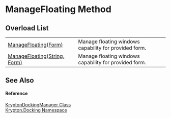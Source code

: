 # ManageFloating Method


## Overload List
<table>
<tr>
<td><a href="377ca681-aaa6-078f-9ef8-5e154cc227e3.md">ManageFloating(Form)</a></td>
<td>Manage floating windows capability for provided form.</td></tr>
<tr>
<td><a href="3a876964-110a-d8e6-f923-11a209f9c8cb.md">ManageFloating(String, Form)</a></td>
<td>Manage floating windows capability for provided form.</td></tr>
</table>

## See Also


#### Reference
<a href="6c9c237d-95cb-a4ce-72c6-cd7684d3287e.md">KryptonDockingManager Class</a>  
<a href="98399376-cf41-9454-4b4d-4fab2ca20bc7.md">Krypton.Docking Namespace</a>  
